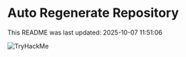 # Auto Regenerate Repository

This README was last updated: 2025-10-07 11:51:06

 ![TryHackMe](https://tryhackme.com/badge/533634)
